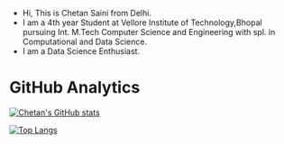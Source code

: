 - Hi, This is Chetan Saini from Delhi.
- I am a 4th year Student at Vellore Institute of Technology,Bhopal pursuing Int. M.Tech Computer Science and Engineering with spl. in Computational and Data Science.
- I am a Data Science Enthusiast.

# GitHub Analytics

[![Chetan's GitHub stats](https://github-readme-stats.vercel.app/api?username=chetan4151)](https://github.com/anuraghazra/github-readme-stats)

[![Top Langs](https://github-readme-stats.vercel.app/api/top-langs/?username=chetan4151)](https://github.com/anuraghazra/github-readme-stats)



<!---
chetan4151/chetan4151 is a ✨ special ✨ repository because its `README.md` (this file) appears on your GitHub profile.
You can click the Preview link to take a look at your changes.
--->
